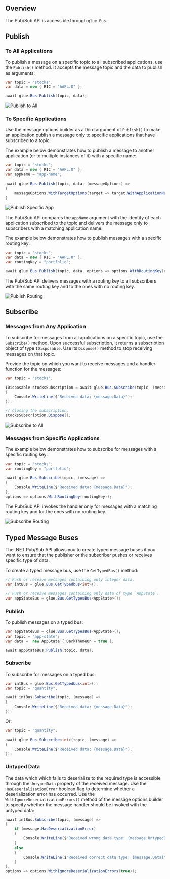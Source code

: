 ## Overview

<glue42 name="addClass" class="colorSection" element="p" text="Available since Glue42 Enterprise 3.12">

The Pub/Sub API is accessible through `glue.Bus`.

## Publish

### To All Applications

To publish a message on a specific topic to all subscribed applications, use the `Publish()` method. It accepts the message topic and the data to publish as arguments:

```csharp
var topic = "stocks";
var data = new { RIC = "AAPL.O" };

await glue.Bus.Publish(topic, data);
```

![Publish to All](../../../../images/pub-sub/pub-sub-all.gif)

### To Specific Applications

Use the message options builder as a third argument of `Publish()` to make an application publish a message only to specific applications that have subscribed to a topic.

The example below demonstrates how to publish a message to another application (or to multiple instances of it) with a specific name:

```csharp
var topic = "stocks";
var data = new { RIC = "AAPL.O" };
var appName = "app-name";

await glue.Bus.Publish(topic, data, (messageOptions) =>
{
    messageOptions.WithTargetOptions(target => target.WithApplicationName(appName));
}
```

![Publish Specific App](../../../../images/pub-sub/pub-sub-specific-app.gif)

The Pub/Sub API compares the `appName` argument with the identity of each application subscribed to the topic and delivers the message only to subscribers with a matching application name.

The example below demonstrates how to publish messages with a specific routing key:

```csharp
var topic = "stocks";
var data = new { RIC = "AAPL.O" };
var routingKey = "portfolio";

await glue.Bus.Publish(topic, data, options => options.WithRoutingKey(routingKey));
```

The Pub/Sub API delivers messages with a routing key to all subscribers with the same routing key and to the ones with no routing key.

![Publish Routing](../../../../images/pub-sub/pub-sub-routing.gif)

## Subscribe

### Messages from Any Application

To subscribe for messages from all applications on a specific topic, use the `Subscribe()` method. Upon successful subscription, it returns a subscription object of type `IDisposable`. Use its `Dispose()` method to stop receiving messages on that topic. 

Provide the topic on which you want to receive messages and a handler function for the messages:

```csharp
var topic = "stocks";

IDisposable stocksSubscription = await glue.Bus.Subscribe(topic, (message) =>
{
    Console.WriteLine($"Received data: {message.Data}");
});

// Closing the subscription.
stocksSubscription.Dispose();
```

![Subscribe to All](../../../../images/pub-sub/pub-sub-all.gif)

### Messages from Specific Applications

<!-- Use the message options builder as a third argument of `Subscribe()` to make an application subscribe for messages only from specific applications:

```csharp
var topic = "stocks";
var target = new Dictionary<string, object>{{ "application" , "app-name"}};

await glue.Bus.Subscribe(topic, (message) =>
{
    Console.WriteLine($"Received data: {message.Data}");
},
options => options.WithTarget(target));
```

The Pub/Sub API compares the `target` argument with the identity of the publisher. It invokes the message handler only if the `target` argument entries match the respective entries in the identity of the publisher.

![Subscribe Specific App](../../../../images/pub-sub/pub-sub-specific-app.gif) -->

The example below demonstrates how to subscribe for messages with a specific routing key:

```csharp
var topic = "stocks";
var routingKey = "portfolio";

await glue.Bus.Subscribe(topic, (message) =>
{
    Console.WriteLine($"Received data: {message.Data}");
},
options => options.WithRoutingKey(routingKey));
```

The Pub/Sub API invokes the handler only for messages with a matching routing key and for the ones with no routing key.

![Subscribe Routing](../../../../images/pub-sub/pub-sub-routing.gif)

## Typed Message Buses

The .NET Pub/Sub API allows you to create typed message buses if you want to ensure that the publisher or the subscriber pushes or receives specific type of data.

To create a typed message bus, use the `GetTypedBus()` method:

```csharp
// Push or receive messages containing only integer data.
var intBus = glue.Bus.GetTypedbus<int>();

// Push or receive messages containing only data of type `AppState`.
var appStateBus = glue.Bus.GetTypesBus<AppState>();
```

### Publish

To publish messages on a typed bus:

```csharp
var appStateBus = glue.Bus.GetTypesBus<AppState>();
var topic = "app-state";
var data =  new AppState { DarkThemeOn = true };

await appStateBus.Publish(topic, data);
```

### Subscribe

To subscribe for messages on a typed bus:

```csharp
var intBus = glue.Bus.GetTypedbus<int>();
var topic = "quantity";

await intBus.Subscribe(topic, (message) =>
{
    Console.WriteLine($"Received data: {message.Data}");
});
```

Or:

```csharp
var topic = "quantity";

await glue.Bus.Subscribe<int>(topic, (message) =>
{
    Console.WriteLine($"Received data: {message.Data}");
});
```

### Untyped Data

The data which which fails to deserialize to the required type is accessible through the `UntypedData` property of the received message. Use the `HasDeserializationError` boolean flag to determine whether a deserialization error has occurred. Use the `WithIgnoreDeserializationErrors()` method of the message options builder to specify whether the message handler should be invoked with the untyped data:

```csharp
await intBus.Subscribe(topic, (message) =>
{
    if (message.HasDeserializationError) 
    {
        Console.WriteLine($"Received wrong data type: {message.UntypedData}");
    }
    else
    {
        Console.WriteLine($"Received correct data type: {message.Data}")
    }
},
options => options.WithIgnoreDeserializationErrors(true));
```